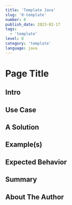 ```yaml
---
title: 'Template Java'
slug: '0-template'
number: 0
publish_date: 2023-02-17
tags:
  - 'template'
level: 0
category: 'template'
language: java
---
```


# Page Title

<!-- Create a page title that best explains your tip -->

## Intro

<!-- Write a short introduction of 2-3 sentences of what your content will be teaching the reader -->

## Use Case

<!-- Write 1-2 pargraphs or a bulleted list of the problem or use case for your tip -->

## A Solution

<!-- Write your solution which can be 1-2 paragraphs, a bulleted list or a combination of both -->

## Example(s)

<!-- Show your example solution in any of the following : paragraphs, a bulleted list, ordered and unordered lists and include images, code snippets -->

## Expected Behavior

<!-- Write your expected behavior of the solutions provided as 1-2 paragraphs, a bulleted list or a combination of both -->

## Summary

<!-- Write a summary of the key points listed above and conclude the tip. This should be 3-4 sentences. -->

## About The Author

<!-- Write a short bio, 2-3 sentences and include any links to contact you (LinkedIn, Twitter, website, etc) -->

